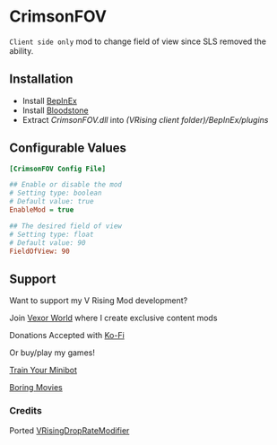 # CrimsonFOV
`Client side only` mod to change field of view since SLS removed the ability.

## Installation
* Install [BepInEx](https://v-rising.thunderstore.io/package/BepInEx/BepInExPack_V_Rising/)
* Install [Bloodstone](https://github.com/decaprime/Bloodstone/releases/tag/v0.2.1)
* Extract _CrimsonFOV.dll_ into _(VRising client folder)/BepInEx/plugins_

## Configurable Values
```ini
[CrimsonFOV Config File]

## Enable or disable the mod
# Setting type: boolean
# Default value: true
EnableMod = true

## The desired field of view
# Setting type: float
# Default value: 90
FieldOfView: 90
```
## Support

Want to support my V Rising Mod development? 

Join [Vexor World]() where I create exclusive content mods

Donations Accepted with [Ko-Fi](https://ko-fi.com/skytech6)

Or buy/play my games! 

[Train Your Minibot](https://store.steampowered.com/app/713740/Train_Your_Minibot/) 

[Boring Movies](https://store.steampowered.com/app/1792500/Boring_Movies/)

### Credits
Ported [VRisingDropRateModifier](https://github.com/KinetsuDEV/VRisingDropRateModifier)